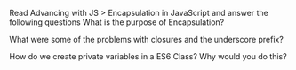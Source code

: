 Read Advancing with JS > Encapsulation in JavaScript and answer the following questions
What is the purpose of Encapsulation?

What were some of the problems with closures and the underscore prefix?

How do we create private variables in a ES6 Class? Why would you do this?